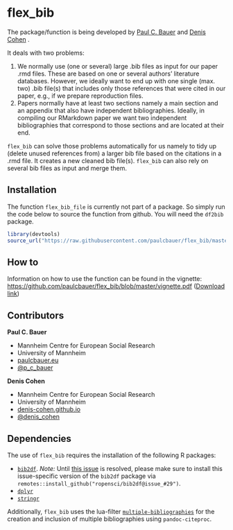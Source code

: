 
<!-- README.md is generated from README.Rmd. Please edit that file -->

# flex\_bib

The package/function is being developed by [Paul C.
Bauer](http://paulcbauer.eu/) and [Denis
Cohen](https://denis-cohen.github.io/) .

It deals with two problems:

1.  We normally use (one or several) large .bib files as input for our
    paper .rmd files. These are based on one or several authors’
    literature databases. However, we ideally want to end up with one
    single (max. two) .bib file(s) that includes only those references
    that were cited in our paper, e.g., if we prepare reproduction
    files.
2.  Papers normally have at least two sections namely a main section and
    an appendix that also have independent bibliographies. Ideally, in
    compiling our RMarkdown paper we want two independent bibliographies
    that correspond to those sections and are located at their end.

`flex_bib` can solve those problems automatically for us namely to tidy
up (delete unused references from) a larger bib file based on the
citations in a .rmd file. It creates a new cleaned bib file(s).
`flex_bib` can also rely on several bib files as input and merge them.

## Installation

The function `flex_bib_file` is currently not part of a package. So
simply run the code below to source the function from github. You will
need the `df2bib` package.

``` r
library(devtools)
source_url("https://raw.githubusercontent.com/paulcbauer/flex_bib/master/flex_bib.R")
```

## How to

Information on how to use the function can be found in the vignette:
<https://github.com/paulcbauer/flex_bib/blob/master/vignette.pdf>
([Download
link](https://github.com/paulcbauer/flex_bib/raw/master/vignette.pdf))

## Contributors

**Paul C. Bauer**

  - Mannheim Centre for European Social Research
  - University of Mannheim
  - [paulcbauer.eu](https://sites.google.com/view/paulcbauer)
  - [@p\_c\_bauer](https://twitter.com/p_c_bauer)

**Denis Cohen**

  - Mannheim Centre for European Social Research
  - University of Mannheim
  - [denis-cohen.github.io](https://denis-cohen.github.io)
  - [@denis\_cohen](https://twitter.com/denis_cohen)

## Dependencies

The use of `flex_bib` requires the installation of the following R
packages:

  - [`bib2df`](https://cran.r-project.org/web/packages/bib2df/index.html).
    *Note:* Until [this
    issue](https://github.com/ropensci/bib2df/issues/37) is resolved,
    please make sure to install this issue-specific version of the
    `bib2df` package via
    `remotes::install_github("ropensci/bib2df@issue_#29")`.
  - [`dplyr`](https://cran.r-project.org/web/packages/dplyr/index.html)
  - [`stringr`](https://cran.r-project.org/web/packages/stringr/index.html)

Additionally, `flex_bib` uses the lua-filter
[`multiple-bibliographies`](https://github.com/pandoc/lua-filters/tree/master/multiple-bibliographies)
for the creation and inclusion of multiple bibliographies using
`pandoc-citeproc`.
